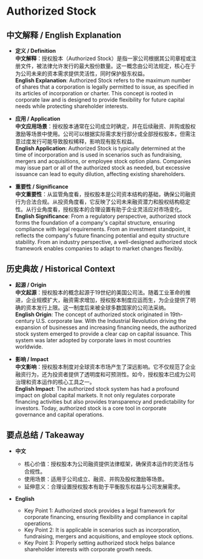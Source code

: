 # Authorized Stock

## 中文解释 / English Explanation

* **定义 / Definition**  
  **中文解释**：授权股本（Authorized Stock）是指一家公司根据其公司章程或注册文件，被法律允许发行的最大股份数量。这一概念由公司法规定，核心在于为公司未来的资本需求提供灵活性，同时保护股东权益。  
  **English Explanation**: Authorized Stock refers to the maximum number of shares that a corporation is legally permitted to issue, as specified in its articles of incorporation or charter. This concept is rooted in corporate law and is designed to provide flexibility for future capital needs while protecting shareholder interests.

* **应用 / Application**  
  **中文应用场景**：授权股本通常在公司成立时确定，并在后续融资、并购或股权激励等场景中使用。公司可以根据实际需求发行部分或全部授权股本，但需注意过度发行可能导致股权稀释，影响现有股东权益。  
  **English Application**: Authorized Stock is typically determined at the time of incorporation and is used in scenarios such as fundraising, mergers and acquisitions, or employee stock option plans. Companies may issue part or all of the authorized stock as needed, but excessive issuance can lead to equity dilution, affecting existing shareholders.

* **重要性 / Significance**  
  **中文重要性**：从监管角度看，授权股本是公司资本结构的基础，确保公司融资行为合法合规。从投资角度看，它反映了公司未来融资潜力和股权结构稳定性。从行业角度看，授权股本的合理设置有助于企业灵活应对市场变化。  
  **English Significance**: From a regulatory perspective, authorized stock forms the foundation of a company's capital structure, ensuring compliance with legal requirements. From an investment standpoint, it reflects the company's future financing potential and equity structure stability. From an industry perspective, a well-designed authorized stock framework enables companies to adapt to market changes flexibly.

## 历史典故 / Historical Context

* **起源 / Origin**  
  **中文起源**：授权股本的概念起源于19世纪的美国公司法。随着工业革命的推进，企业规模扩大，融资需求增加，授权股本制度应运而生，为企业提供了明确的资本发行上限。这一制度后来被全球多数国家的公司法采纳。  
  **English Origin**: The concept of authorized stock originated in 19th-century U.S. corporate law. With the Industrial Revolution driving the expansion of businesses and increasing financing needs, the authorized stock system emerged to provide a clear cap on capital issuance. This system was later adopted by corporate laws in most countries worldwide.

* **影响 / Impact**  
  **中文影响**：授权股本制度对全球资本市场产生了深远影响。它不仅规范了企业融资行为，还为投资者提供了透明度和可预测性。如今，授权股本已成为公司治理和资本运作的核心工具之一。  
  **English Impact**: The authorized stock system has had a profound impact on global capital markets. It not only regulates corporate financing activities but also provides transparency and predictability for investors. Today, authorized stock is a core tool in corporate governance and capital operations.

## 要点总结 / Takeaway

* **中文**  
  - 核心价值：授权股本为公司融资提供法律框架，确保资本运作的灵活性与合规性。  
  - 使用场景：适用于公司成立、融资、并购及股权激励等场景。  
  - 延伸意义：合理设置授权股本有助于平衡股东权益与公司发展需求。

* **English**  
  - Key Point 1: Authorized stock provides a legal framework for corporate financing, ensuring flexibility and compliance in capital operations.  
  - Key Point 2: It is applicable in scenarios such as incorporation, fundraising, mergers and acquisitions, and employee stock options.  
  - Key Point 3: Properly setting authorized stock helps balance shareholder interests with corporate growth needs.